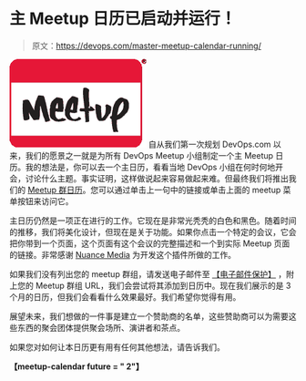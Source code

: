 # 主 Meetup 日历已启动并运行！

> 原文：<https://devops.com/master-meetup-calendar-running/>

[![meetup-logo](img/1082b18a10ad0f28789da4f046c5fca8.png)](https://devops.com/wp-content/uploads/2014/02/meetup-logo.png) 自从我们第一次规划 DevOps.com 以来，我们的愿景之一就是为所有 DevOps Meetup 小组制定一个主 Meetup 日历。我的想法是，你可以去一个主日历，看看当地 DevOps 小组在何时何地开会，讨论什么主题。事实证明，这样做说起来容易做起来难。但最终我们将推出我们的 [Meetup 群日历](https://devops.com/devops-meetup/)。您可以通过单击上一句中的链接或单击上面的 meetup 菜单按钮来访问它。

主日历仍然是一项正在进行的工作。它现在是非常光秃秃的白色和黑色。随着时间的推移，我们将美化设计，但现在是关于功能。如果你点击一个特定的会议，它会把你带到一个页面，这个页面有这个会议的完整描述和一个到实际 Meetup 页面的链接。非常感谢 [Nuance Media](http://nuancedmedia.com/wordpress-meetup-plugin/) 为开发这个插件所做的工作。

如果我们没有列出您的 meetup 群组，请发送电子邮件至 [【电子邮件保护】](/cdn-cgi/l/email-protection#bcd9d8d5c8d3cefcd8d9cad3cccf92dfd3d1) ，附上您的 Meetup 群组 URL，我们会尝试将其添加到日历中。现在我们展示的是 3 个月的日历，但我们会看看什么效果最好。我们希望你觉得有用。

展望未来，我们想做的一件事是建立一个赞助商的名单，这些赞助商可以为需要这些东西的聚会团体提供聚会场所、演讲者和茶点。

如果您对如何让本日历更有用有任何其他想法，请告诉我们。

**【meetup-calendar future = " 2"】**